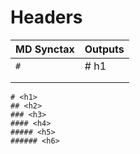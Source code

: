 # Headers

|   								MD Synctax					|   							Outputs								|
|---------------------------------------|---------------------------------------|
| 	`#`  																|   					# h1											|
|   |   |
|   |   |
```
# <h1>
## <h2>
### <h3>
#### <h4>
##### <h5>
###### <h6>
```
